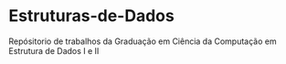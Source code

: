 # Estruturas-de-Dados
Repósitorio de trabalhos da Graduação em Ciência da Computação em Estrutura de Dados I e II



